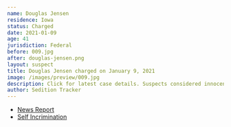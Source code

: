 ```yaml
---
name: Douglas Jensen
residence: Iowa
status: Charged
date: 2021-01-09
age: 41
jurisdiction: Federal
before: 009.jpg
after: douglas-jensen.png
layout: suspect
title: Douglas Jensen charged on January 9, 2021
image: /images/preview/009.jpg
description: Click for latest case details. Suspects considered innocent until proven guilty.
author: Sedition Tracker
---
```


- [News Report](https://www.desmoinesregister.com/story/news/2021/01/09/fbi-arrests-des-moines-man-who-us-capitol-riot-booked-into-polk-county-jail-washington-dc/6607953002/)
- [Self Incrimination](https://heavy.com/news/doug-jensen/)
